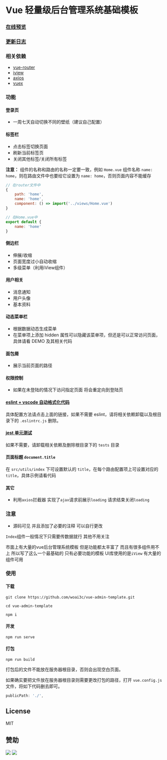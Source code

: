 # Vue 轻量级后台管理系统基础模板

### [在线预览](https://woai3c.github.io/vue-admin-template)
### [更新日志](https://github.com/woai3c/vue-admin-template/blob/master/update.md)
### 相关依赖
* [vue-router](https://router.vuejs.org/zh/)
* [iview](https://www.iviewui.com/docs/guide/install)
* [axios](https://www.kancloud.cn/yunye/axios/234845)
* [vuex](https://vuex.vuejs.org/zh/)

### 功能

#### 登录页
* 一周七天自动切换不同的壁纸（建议自己配置）

#### 标签栏
* 点击标签切换页面
* 刷新当前标签页
* 关闭其他标签/关闭所有标签

**注意：** 组件的名称和路由的名称一定要一致，例如 `Home.vue` 组件名称 `name: home`，则在路由文件中也要给它设置为 `name: home`，否则页面内容不能缓存

```js
// 在router文件中
{
    path: 'home',
    name: 'home',
    component: () => import('../views/Home.vue')
}

// 在Home.vue中
export default {
    name: 'home'
}
```

#### 侧边栏
* 伸展/收缩
* 页面宽度过小自动收缩
* 多级菜单（利用iView组件）

#### 用户相关
* 消息通知
* 用户头像
* 基本资料

#### 动态菜单栏
* 根据数据动态生成菜单
* 在菜单项上添加 hidden 属性可以隐藏该菜单项，但还是可以正常访问页面，具体请看 DEMO 及其相关代码

#### 面包屑
* 展示当前页面的路径

#### 权限控制
* 如果在未登陆的情况下访问指定页面 将会重定向到登陆页

#### [eslint + vscode 自动格式化代码](https://github.com/woai3c/Front-end-articles/blob/master/eslint-vscode-format.md)
具体配置方法请点击上面的链接，如果不需要 eslint，请将相关依赖卸载以及根目录下的 `.eslintrc.js` 删除。

#### [jest 单元测试](https://vue-test-utils.vuejs.org/zh/guides/testing-single-file-components-with-jest.html)
如果不需要，请卸载相关依赖及删除根目录下的 `tests` 目录

#### 页面标题 `document.title`
在 `src/utils/index` 下可设置默认的 `title`，在每个路由配置项上可设置对应的 `title`，具体示例请看代码

#### 其它
* 利用`axios`拦截器 实现了`ajax`请求前展示`loading` 请求结束关闭`loading`

### 注意
* 源码可见 并且添加了必要的注释 可以自行更改


`Index`组件一般情况下只需要传数据就行 其他不用关注

市面上有大量的vue后台管理系统模板 但是功能都太丰富了 而且有很多组件用不上 所以写了这么一个最基础的 只有必要功能的模板
UI库使用的是`iView` 有大量的组件可用 

### 使用
#### 下载
```
git clone https://github.com/woai3c/vue-admin-template.git

cd vue-admin-template

npm i
```

#### 开发
```
npm run serve
```

#### 打包
````
npm run build
````
打包后的文件不能放在服务器根目录，否则会出现空白页面。

如果确实要把文件放在服务器根目录则需要更改打包的路径，打开 `vue.config.js` 文件，将如下代码删去即可。
```js
publicPath: './',
```

## License
MIT
## 赞助
![](https://github.com/woai3c/nand2tetris/blob/master/img/wx.jpg)
![](https://github.com/woai3c/nand2tetris/blob/master/img/zfb.jpg)
